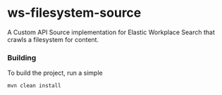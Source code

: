 # ws-filesystem-source

A Custom API Source implementation for Elastic Workplace Search that crawls a filesystem for content.

### Building
To build the project, run a simple

    mvn clean install
